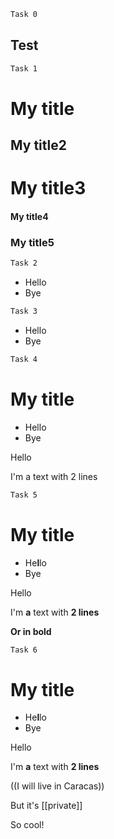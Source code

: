 ```sh
Task 0
```

## Test


```sh
Task 1
```

# My title
## My title2
# My title3
#### My title4
### My title5


```sh
Task 2
```

- Hello
- Bye


```sh
Task 3
```

* Hello
* Bye


```sh
Task 4
```

# My title
- Hello
- Bye

Hello

I'm a text
with 2 lines


```sh
Task 5
```

# My title
- He**l**lo
- Bye

Hello

I'm **a** text
with __2 lines__

**Or in bold**


```sh
Task 6
```

# My title
- He**l**lo
- Bye

Hello

I'm **a** text
with __2 lines__

((I will live in Caracas))

But it's [[private]]

So cool!